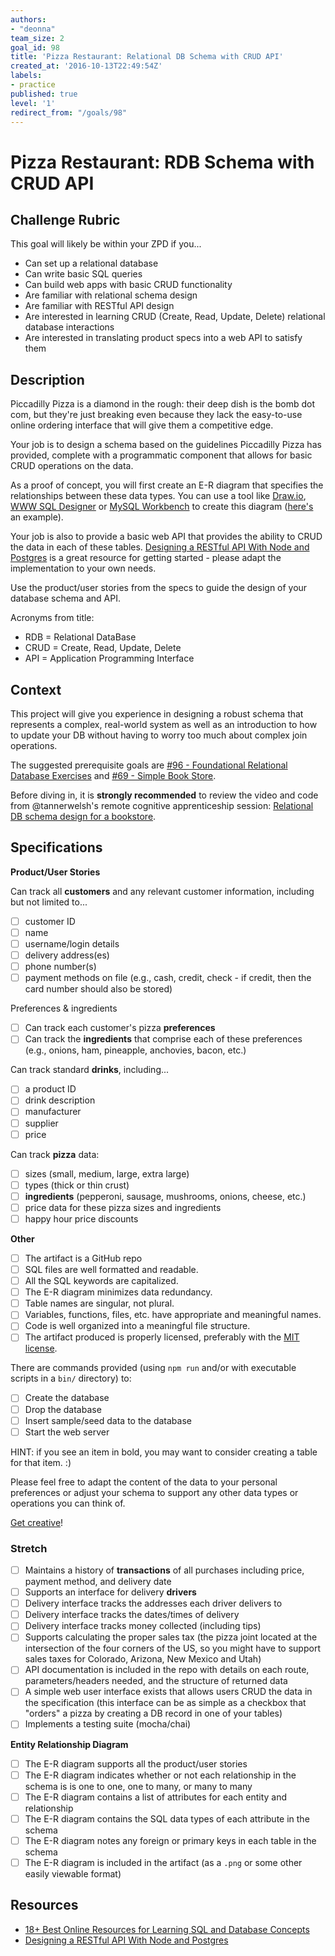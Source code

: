 ```yaml
---
authors:
- "deonna"
team_size: 2
goal_id: 98
title: 'Pizza Restaurant: Relational DB Schema with CRUD API'
created_at: '2016-10-13T22:49:54Z'
labels:
- practice
published: true
level: '1'
redirect_from: "/goals/98"
---
```


# Pizza Restaurant: RDB Schema with CRUD API

## Challenge Rubric

This goal will likely be within your ZPD if you...

- Can set up a relational database
- Can write basic SQL queries
- Can build web apps with basic CRUD functionality
- Are familiar with relational schema design
- Are familiar with RESTful API design
- Are interested in learning CRUD (Create, Read, Update, Delete) relational database interactions
- Are interested in translating product specs into a web API to satisfy them

## Description

Piccadilly Pizza is a diamond in the rough: their deep dish is the bomb dot com, but they're just breaking even because they lack the easy-to-use online ordering interface that will give them a competitive edge.

Your job is to design a schema based on the guidelines Piccadilly Pizza has provided, complete with a programmatic component that allows for basic CRUD operations on the data.

As a proof of concept, you will first create an E-R diagram that specifies the relationships between these data types. You can use a tool like [Draw.io](https://www.draw.io/?splash=0&libs=er;general;advanced;uml;basic;flowchart;arrows), [WWW SQL Designer](http://ondras.zarovi.cz/sql/demo/) or [MySQL Workbench](https://www.mysql.com/products/workbench/) to create this diagram ([here's](https://www.mysql.com/common/images/products/MySQL_Workbench_Visual_Design_Mac.png) an example).

Your job is also to provide a basic web API that provides the ability to CRUD the data in each of these tables. [Designing a RESTful API With Node and Postgres](http://mherman.org/blog/2016/03/13/designing-a-restful-api-with-node-and-postgres/#.WAqKX5MrKRt) is a great resource for getting started - please adapt the implementation to your own needs.

Use the product/user stories from the specs to guide the design of your database schema and API.

Acronyms from title:

- RDB = Relational DataBase
- CRUD = Create, Read, Update, Delete
- API = Application Programming Interface

## Context

This project will give you experience in designing a robust schema that represents a complex, real-world system as well as an introduction to how to update your DB without having to worry too much about complex join operations.

The suggested prerequisite goals are [#96 - Foundational Relational Database Exercises](./96-Foundational_Relational_Database_Exercises.md) and [#69 - Simple Book Store](./69-Simple_Book_Store.md).

Before diving in, it is **strongly recommended** to review the video and code from @tannerwelsh's remote cognitive apprenticeship session: [Relational DB schema design for a bookstore](https://github.com/GuildCrafts/cog-app/tree/master/sessions/02-bookstore-db-schema-20161026).

## Specifications

**Product/User Stories**

Can track all **customers** and any relevant customer information, including but not limited to...
- [ ] customer ID
- [ ] name
- [ ] username/login details
- [ ] delivery address(es)
- [ ] phone number(s)
- [ ] payment methods on file (e.g., cash, credit, check - if credit, then the card number should also be stored)

Preferences & ingredients
- [ ] Can track each customer's pizza **preferences**
- [ ] Can track the **ingredients** that comprise each of these preferences (e.g., onions, ham, pineapple, anchovies, bacon, etc.)

Can track standard **drinks**, including...
- [ ] a product ID
- [ ] drink description
- [ ] manufacturer
- [ ] supplier
- [ ] price

Can track **pizza** data:
- [ ] sizes (small, medium, large, extra large)
- [ ] types (thick or thin crust)
- [ ] **ingredients** (pepperoni, sausage, mushrooms, onions, cheese, etc.)
- [ ] price data for these pizza sizes and ingredients
- [ ] happy hour price discounts

**Other**
- [ ] The artifact is a GitHub repo
- [ ] SQL files are well formatted and readable.
- [ ] All the SQL keywords are capitalized.
- [ ] The E-R diagram minimizes data redundancy.
- [ ] Table names are singular, not plural.
- [ ] Variables, functions, files, etc. have appropriate and meaningful names.
- [ ] Code is well organized into a meaningful file structure.
- [ ] The artifact produced is properly licensed, preferably with the [MIT license](https://opensource.org/licenses/MIT).

There are commands provided (using `npm run` and/or with executable scripts in a `bin/` directory) to:
- [ ] Create the database
- [ ] Drop the database
- [ ] Insert sample/seed data to the database
- [ ] Start the web server

HINT: if you see an item in bold, you may want to consider creating a table for that item. :)

Please feel free to adapt the content of the data to your personal preferences or adjust your schema to support any other data types or operations you can think of.

[Get creative](https://www.youtube.com/watch?v=9C_HReR_McQ)!

### Stretch

- [ ] Maintains a history of **transactions** of all purchases including price, payment method, and delivery date
- [ ] Supports an interface for delivery **drivers**
- [ ] Delivery interface tracks the addresses each driver delivers to
- [ ] Delivery interface tracks the dates/times of delivery
- [ ] Delivery interface tracks money collected (including tips)
- [ ] Supports calculating the proper sales tax (the pizza joint located at the intersection of the four corners of the US, so you might have to support sales taxes for Colorado, Arizona, New Mexico and Utah)
- [ ] API documentation is included in the repo with details on each route, parameters/headers needed, and the structure of returned data
- [ ] A simple web user interface exists that allows users CRUD the data in the specification (this interface can be as simple as a checkbox that "orders" a pizza by creating a DB record in one of your tables)
- [ ] Implements a testing suite (mocha/chai)

**Entity Relationship Diagram**

- [ ] The E-R diagram supports all the product/user stories
- [ ] The E-R diagram indicates whether or not each relationship in the schema is is one to one, one to many, or many to many
- [ ] The E-R diagram contains a list of attributes for each entity and relationship
- [ ] The E-R diagram contains the SQL data types of each attribute in the schema
- [ ] The E-R diagram notes any foreign or primary keys in each table in the schema
- [ ] The E-R diagram is included in the artifact (as a `.png` or some other easily viewable format)

## Resources

- [18+ Best Online Resources for Learning SQL and Database Concepts](http://www.vertabelo.com/blog/notes-from-the-lab/18-best-online-resources-for-learning-sql-and-database)
- [Designing a RESTful API With Node and Postgres](http://mherman.org/blog/2016/03/13/designing-a-restful-api-with-node-and-postgres/#.WAqKX5MrKRt)
